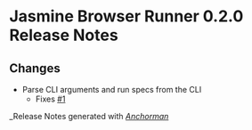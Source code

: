 # Jasmine Browser Runner 0.2.0 Release Notes

## Changes

* Parse CLI arguments and run specs from the CLI
  - Fixes [#1](https://github.com/jasmine/jasmine-browser/issues/1)

_Release Notes generated with _[Anchorman](http://github.com/infews/anchorman)_
